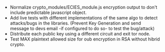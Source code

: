 - Normalize crypto_modules/ECIES_module.js encryption output to don't include predictable javascript object.  
- Add live tests with different implementations of the same algo to detect attacks/bugs in the libraries. (Prevent Key Generation and send message to devs email -if configured to do so- to test the bug/attack)
- Distribute each public key using a different circuit and exit tor node. 
- Test MAX plaintext allowed size for oub encryption in RSA without hibrid crypto.

